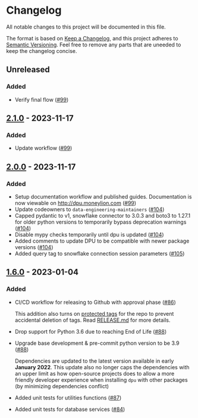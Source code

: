 # Changelog

All notable changes to this project will be documented in this file.

The format is based on [Keep a Changelog](https://keepachangelog.com/en/1.0.0/), and this project adheres to [Semantic Versioning](https://semver.org/spec/v2.0.0.html). Feel free to remove any parts that are uneeded to keep the changelog concise.

<!--- changelog for features or fixes can be written here according to convention above - this will be compiled into a release section through CI/CD when publishing a release --->
## Unreleased
### Added
- Verify final flow ([#99](https://github.com/MoneyLion/de-python-util/pull/99))

## [2.1.0] - 2023-11-17
### Added
- Update workflow ([#99](https://github.com/MoneyLion/de-python-util/pull/99))

## [2.0.0] - 2023-11-17
### Added
- Setup documentation workflow and published guides. Documentation is now viewable on http://dpu.moneylion.com ([#99](https://github.com/MoneyLion/de-python-util/pull/99))
- Update codeowners to `data-engineering-maintainers` ([#104](https://github.com/MoneyLion/de-python-util/pull/104))
- Capped pydantic to v1, snowflake connector to 3.0.3 and boto3 to 1.27.1 for older python versions to temporarily bypass deprecation warnings ([#104](https://github.com/MoneyLion/de-python-util/pull/104))
- Disable mypy checks temporarily until dpu is updated ([#104](https://github.com/MoneyLion/de-python-util/pull/104))
- Added comments to update DPU to be compatible with newer package versions ([#104](https://github.com/MoneyLion/de-python-util/pull/104))
- Added query tag to snowflake connection session parameters ([#105](https://github.com/MoneyLion/de-python-util/pull/105))

## [1.6.0] - 2023-01-04
### Added
- CI/CD workflow for releasing to Github with approval phase ([#86](https://github.com/MoneyLion/de-python-util/pull/86))
  
  This addition also turns on [protected tags](https://docs.github.com/en/repositories/managing-your-repositorys-settings-and-features/managing-repository-settings/configuring-tag-protection-rules) for the repo to prevent accidental deletion of tags. Read [RELEASE.md](https://github.com/MoneyLion/de-python-util/blob/master/RELEASE.md) for more details.
- Drop support for Python 3.6 due to reaching End of Life ([#88](https://github.com/MoneyLion/de-python-util/pull/88))
- Upgrade base development & pre-commit python version to be 3.9 ([#88](https://github.com/MoneyLion/de-python-util/pull/88))
  
  Dependencies are updated to the latest version available in early **January 2022**. This update also no longer caps the dependencies with an upper limit as how open-source projects does to allow a more friendly developer experience when installing `dpu` with other packages (by minimizing dependencies conflict)
- Added unit tests for utilities functions ([#87](https://github.com/MoneyLion/de-python-util/pull/87))
- Added unit tests for database services ([#84](https://github.com/MoneyLion/de-python-util/pull/84))

<!--- Tag links placeholder --->
[1.6.0]: https://github.com/MoneyLion/de-python-util/releases/tag/1.6.0
[2.0.0]: https://github.com/jeremytee97/multi-branching-poc/releases/tag/2.0.0
[2.1.0]: https://github.com/jeremytee97/multi-branching-poc/releases/tag/2.1.0
